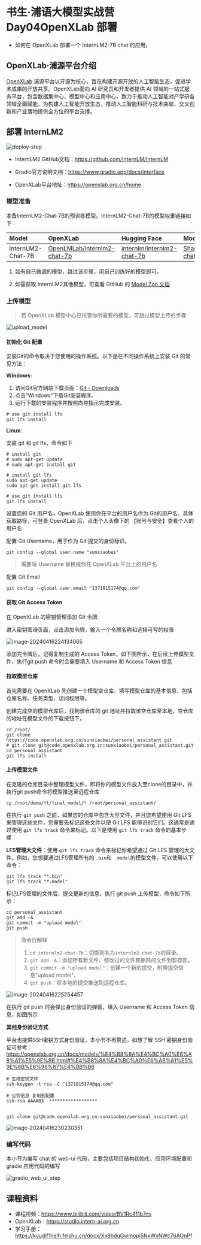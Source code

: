 #  书生·浦语大模型实战营Day04OpenXLab 部署

- 如何在 OpenXLab 部署一个 InternLM2-7B chat 的应用。

## OpenXLab·浦源平台介绍

[OpenXLab](https://openxlab.org.cn/home) 浦源平台以开源为核心，旨在构建开源开放的人工智能生态，促进学术成果的开放共享。OpenXLab面向 AI 研究员和开发者提供 AI 领域的一站式服务平台，包含数据集中心、模型中心和应用中心，致力于推动人工智能对产学研各领域全面赋能，为构建人工智能开放生态，推动人工智能科研与技术突破、交叉创新和产业落地提供全方位的平台支撑。

## 部署 InternLM2

![deploy-step](assets/Day04-3/deploy-step.png)

* InternLM2 GitHub文档：https://github.com/InternLM/InternLM

* Gradio官方说明文档：https://www.gradio.app/docs/interface

* OpenXLab平台地址：https://openxlab.org.cn/home

### 模型准备

准备InternLM2-Chat-7B的预训练模型。InternLM2-Chat-7B的模型权重链接如下：

| Model             | OpenXLab                                                     | Hugging Face                                                 | ModelScope                                                   |
| :---------------- | :----------------------------------------------------------- | :----------------------------------------------------------- | :----------------------------------------------------------- |
| InternLM2-Chat-7B | [OpenLMLab/internlm2-chat-7b](https://openxlab.org.cn/models/detail/OpenLMLab/internlm2-chat-7b) | [internlm/internlm2-chat-7b](https://huggingface.co/internlm/internlm2-chat-7b) | [Shanghai_AI_Laboratory/internlm2-chat-7b](https://modelscope.cn/models/Shanghai_AI_Laboratory/internlm2-chat-7b) |

1. 如有自己微调的模型，跳过该步骤，用自己训练好的模型即可。

2. 如需获取 InternLM2其他模型，可查看 GitHub 的 [Model Zoo 文档](https://github.com/InternLM/InternLM/blob/main/README_zh-CN.md#model-zoo)

### 上传模型

> 若 OpenXLab 模型中心已托管你所需要的模型，可跳过模型上传的步骤

![upload_model](assets/Day04-3/upload_model.png)

#### 初始化 Git 配置

安装Git的命令取决于您使用的操作系统。以下是在不同操作系统上安装 Git 的常见方法：

**Windows:** 

1. 访问Git官方网站下载页面：[Git - Downloads](https://git-scm.com/downloads)
2. 点击“Windows”下载Git安装程序。
3. 运行下载的安装程序并按照向导指示完成安装。

```shell
# use git install lfs
git lfs install
```

**Linux:** 

安装 git 和 git lfs，命令如下

```shell
# install git
# sudo apt-get update
# sudo apt-get install git

# install git lfs
sudo apt-get update
sudo apt-get install git-lfs

# use git install lfs
git lfs install
```

设置您的 Git 用户名，OpenXLab 使用你在平台的用户名作为 Git的用户名，具体获取路径，可登录 OpenXLab 后，点击个人头像下的 【账号与安全】查看个人的用户名

配置 Git Username，用于作为 Git 提交的身份标识。

```shell
git config --global user.name "sunxiaobei"
```

> 需要将 Username 替换成你在 OpenXLab 平台上的用户名

配置 Git Email

```shell
git config --global user.email "1371815174@qq.com"
```

#### 获取 Git Access Token

在 OpenXLab 的密钥管理添加 Git 令牌

进入密钥管理页面，点击添加令牌，输入一个令牌名称和选择可写的权限

![image-20240416224134065](assets/Day04-3/image-20240416224134065.png)

添加完令牌后，记得复制生成的 Access Token，如下图所示，在后续上传模型文件，执行git push 命令时会需要填入 Username 和 Access Token 信息

#### 拉取模型仓库

首先需要在 OpenXLab 先创建一个模型空仓库，填写模型仓库的基本信息，包括仓库名称、任务类型、访问权限等。

创建完成空的模型仓库后，找到该仓库的 git 地址并拉取该空仓库至本地，空仓库的地址在模型文件的下载按钮下。

```
cd /root/
git clone https://code.openxlab.org.cn/sunxiaobei/personal_assistant.git
# git clone git@code.openxlab.org.cn:sunxiaobei/personal_assistant.git
cd personal_assistant
git lfs install
```

#### 上传模型文件

在克隆的仓库目录中整理模型文件，即将你的模型文件放入至clone的目录中，并执行git push命令将模型推送至远程仓库

```
cp /root/demo/ft/final_model/* /root/personal_assistant/
```

在执行 `git push` 之前，如果您的仓库中包含大型文件，并且您希望使用 Git LFS 来管理这些文件，您需要先标记这些文件以便 Git LFS 能够识别它们。这通常是通过使用 `git lfs track` 命令来标记。以下是使用 `git lfs track` 命令的基本步骤：

**LFS管理大文件**：使用 `git lfs track` 命令来标记你希望通过 Git LFS 管理的大文件。例如，您想要通过LFS管理所有的 `.bin`和` .model`的模型文件，可以使用以下命令：

```shell
git lfs track "*.bin"
git lfs track "*.model"
```


标记LFS管理的文件后，提交更新的信息，执行 git push 上传模型，命令如下所示：

```shell
cd personal_assistant
git add -A
git commit -m "upload model"
git push
```

> 命令行解释
>
> 1. `cd internlm2-chat-7b`：切换到名为`internlm2-chat-7b`的目录。
> 2. `git add -A`：添加所有新文件、修改过的文件和删除的文件到暂存区。
> 3. `git commit -m "upload model"`：创建一个新的提交，附带提交信息"upload model"。
> 4. `git push`：将本地的提交推送到远程仓库。

![image-20240416225254457](assets/Day04-3/image-20240416225254457.png)

在执行 git push 时会弹出身份验证的弹窗，填入 Username 和 Access Token 信息，如图所示

**其他身份验证方式**

平台也提供SSH密钥方式身份验证，本小节不再赘述，如想了解 SSH 密钥身份验证可参考：https://openxlab.org.cn/docs/models/%E4%B8%8A%E4%BC%A0%E6%A8%A1%E5%9E%8B.html#%E4%B8%8A%E4%BC%A0%E6%A8%A1%E5%9E%8B%E6%96%87%E4%BB%B6

```
# 生成密钥文件
ssh-keygen -t rsa -C "1371815174@qq.com"

# 公钥信息 复制到配置
ssh-rsa AAAAB3  ******************


git clone git@code.openxlab.org.cn:sunxiaobei/personal_assistant.git
```

![image-20240416230230351](assets/Day04-3/image-20240416230230351.png)

### 编写代码

本小节为编写 chat 的 web-ui 代码，主要包括项目结构初始化、应用环境配置和 gradio 应用代码的编写

![gradio_web_ui_step](assets/Day04-3/gradio_web_ui_step.png)





## 课程资料

- 课程视频：https://www.bilibili.com/video/BV1Rc411b7ns
- OpenXLab：https://studio.intern-ai.org.cn
- 学习手册：https://kvudif1helh.feishu.cn/docx/Xx8hdqGwmopi5NxWxNWc76AOnPf

